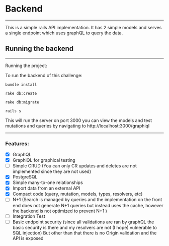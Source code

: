 # Backend

---

This is a simple rails API implementation. It has 2 simple models and serves a single endpoint
which uses graphQL to query the data.

## Running the backend

---

Running the project:

To run the backend of this challenge:

```
bundle install
```

```
rake db:create
```

```
rake db:migrate
```

```
rails s
```

This will run the server on port 3000 you can view the models and test mutations and queries by
navigating to http://localhost:3000/graphiql

---

### Features:

- [x] GraphQL
- [x] GraphiQL for graphical testing
- [ ] Simple CRUD (You can only CR updates and deletes are not implemented since they are not used)
- [x] PostgreSQL
- [x] Simple many-to-one relationships
- [x] Import data from an external API
- [x] Compact code (query, mutation, models, types, resolvers, etc)
- [ ] N+1 (Search is managed by queries and the implementation on the front end does not generate N+1 queries but instead uses the cache, however the backend is not optimized to prevent N+1 )
- [ ] Integration Test
- [ ] Basic endpoint security (since all validations are ran by graphQL the basic security is there and my resolvers are not (I hope) vulnerable to SQL injection) But other than that there is no Origin validation and the API is exposed
